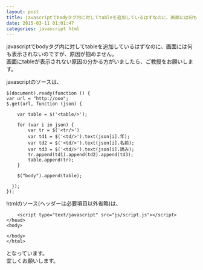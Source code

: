 ```yaml
---
layout: post
title: javascriptでbodyタグ内に対してtableを追加しているはずなのに、画面には何も表示されません
date: 2015-03-11 01:01:47
categories: javascript html
---
```

<p>javascriptでbodyタグ内に対してtableを追加しているはずなのに、画面には何も表示されないのですが、原因が掴めません。<br>
画面にtableが表示されない原因の分かる方がいましたら、ご教授をお願いします。</p>

<p>javascriptのソースは、</p>

<pre><code>$(document).ready(function () {
var url = "http://ooo";
$.get(url, function (json) {

    var table = $('&lt;table/&gt;');

    for (var i in json) {
        var tr = $('&lt;tr/&gt;')
        var td1 = $('&lt;td/&gt;').text(json[i].年);
        var td2 = $('&lt;td/&gt;').text(json[i].名前);
        var td3 = $('&lt;td/&gt;').text(json[i].読み);
        tr.append(td1).append(td2).append(td3);
        table.append(tr);
    }

    $("body").append(table);

  });
});
</code></pre>

<p>htmlのソース(ヘッダーは必要項目以外省略)は、</p>

<pre><code>    &lt;script type="text/javascript" src="js/script.js"&gt;&lt;/script&gt;
&lt;/head&gt;
&lt;body&gt;

&lt;/body&gt;
&lt;/html&gt;
</code></pre>

<p>となっています。<br>
宜しくお願いします。</p>
